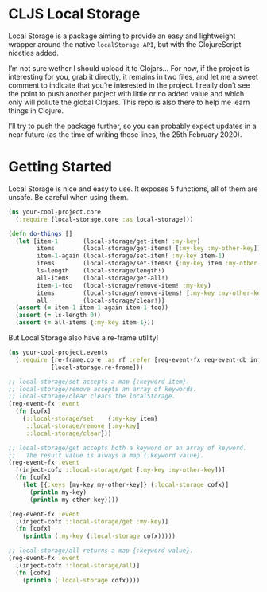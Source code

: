 # CLJS Local Storage

Local Storage is a package aiming to provide an easy and lightweight wrapper around the native `localStorage API`, but with the ClojureScript niceties added.

I’m not sure wether I should upload it to Clojars… For now, if the project is interesting for you, grab it directly, it remains in two files, and let me a sweet comment to indicate that you’re interested in the project. I really don’t see the point to push another project with little or no added value and which only will pollute the global Clojars. This repo is also there to help me learn things in Clojure.

I’ll try to push the package further, so you can probably expect updates in a near future (as the time of writing those lines, the 25th February 2020).

# Getting Started

Local Storage is nice and easy to use. It exposes 5 functions, all of them are unsafe. Be careful when using them.

```clojure
(ns your-cool-project.core
  (:require [local-storage.core :as local-storage]))

(defn do-things []
  (let [item-1       (local-storage/get-item! :my-key)
        items        (local-storage/get-items! [:my-key :my-other-key])
        item-1-again (local-storage/set-item! :my-key item-1)
        items        (local-storage/set-items! {:my-key item :my-other-key item})
        ls-length    (local-storage/length!)
        all-items    (local-storage/get-all!)
        item-1-too   (local-storage/remove-item! :my-key)
        items        (local-storage/remove-items! [:my-key :my-other-key])
        all          (local-storage/clear!)]
  (assert (= item-1 item-1-again item-1-too))
  (assert (= ls-length 0))
  (assert (= all-items {:my-key item-1}))
```

But Local Storage also have a re-frame utility!

```clojure
(ns your-cool-project.events
  (:require [re-frame.core :as rf :refer [reg-event-fx reg-event-db inject-cofx]]
            [local-storage.re-frame]))

;; local-storage/set accepts a map {:keyword item}.
;; local-storage/remove accepts an array of keywords.
;; local-storage/clear clears the localStorage.
(reg-event-fx :event
  (fn [cofx]
    {::local-storage/set    {:my-key item}
     ::local-storage/remove [:my-key]
     ::local-storage/clear}))

;; local-storage/get accepts both a keyword or an array of keyword.
;;   The result value is always a map {:keyword value}.
(reg-event-fx :event
  [(inject-cofx ::local-storage/get [:my-key :my-other-key])]
  (fn [cofx]
    (let [{:keys [my-key my-other-key]} (:local-storage cofx)]
      (println my-key)
      (println my-other-key))))

(reg-event-fx :event
  [(inject-cofx ::local-storage/get :my-key)]
  (fn [cofx]
    (println (:my-key (:local-storage cofx)))))

;; local-storage/all returns a map {:keyword value}.
(reg-event-fx :event
  [(inject-cofx ::local-storage/all)]
  (fn [cofx]
    (println (:local-storage cofx))))
```
